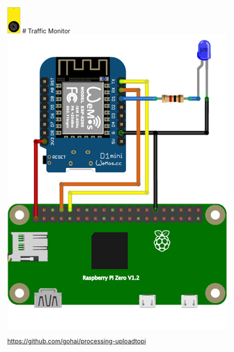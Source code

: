 <img src="TrafficMonitor-icon.svg" height=60px>
# Traffic Monitor

<img src="TrafficMonitor/TrafficMonitor-circuit.png"> 

https://github.com/gohai/processing-uploadtopi